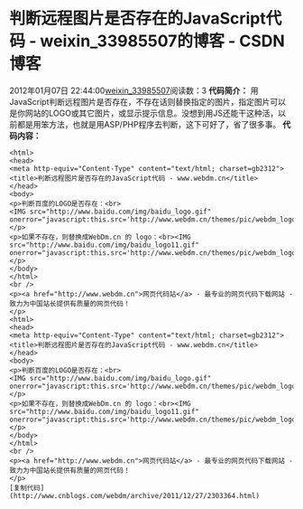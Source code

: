 # 判断远程图片是否存在的JavaScript代码 - weixin_33985507的博客 - CSDN博客
2012年01月07日 22:44:00[weixin_33985507](https://me.csdn.net/weixin_33985507)阅读数：3
**代码简介：**
用JavaScript判断远程图片是否存在，不存在话则替换指定的图片，指定图片可以是你网站的LOGO或其它图片，或显示提示信息。没想到用JS还能干这种活，以前都是用笨方法，也就是用ASP/PHP程序去判断，这下可好了，省了很多事。
**代码内容：**
```
<html>
<head>
<meta http-equiv="Content-Type" content="text/html; charset=gb2312">
<title>判断远程图片是否存在的JavaScript代码 - www.webdm.cn</title>
</head>
<body>
<p>判断百度的LOGO是否存在：<br>
<IMG src="http://www.baidu.com/img/baidu_logo.gif"
onerror="javascript:this.src='http://www.webdm.cn/themes/pic/webdm_logo.gif'"></p>
<p>如果不存在，则替换成WebDm.cn 的 logo：<br><IMG src="http://www.baidu.com/img/baidu_logo11.gif"
onerror="javascript:this.src='http://www.webdm.cn/themes/pic/webdm_logo.gif'"></p>
</body>
</html>
<br />
<p><a href="http://www.webdm.cn">网页代码站</a> - 最专业的网页代码下载网站 - 致力为中国站长提供有质量的网页代码！
</p>
<html>
<head>
<meta http-equiv="Content-Type" content="text/html; charset=gb2312">
<title>判断远程图片是否存在的JavaScript代码 - www.webdm.cn</title>
</head>
<body>
<p>判断百度的LOGO是否存在：<br>
<IMG src="http://www.baidu.com/img/baidu_logo.gif" 
onerror="javascript:this.src='http://www.webdm.cn/themes/pic/webdm_logo.gif'"></p>
<p>如果不存在，则替换成WebDm.cn 的 logo：<br><IMG src="http://www.baidu.com/img/baidu_logo11.gif" 
onerror="javascript:this.src='http://www.webdm.cn/themes/pic/webdm_logo.gif'"></p>
</body>
</html>
<br />
<p><a href="http://www.webdm.cn">网页代码站</a> - 最专业的网页代码下载网站 - 致力为中国站长提供有质量的网页代码！
</p>
[复制代码](http://www.cnblogs.com/webdm/archive/2011/12/27/2303364.html)
```
